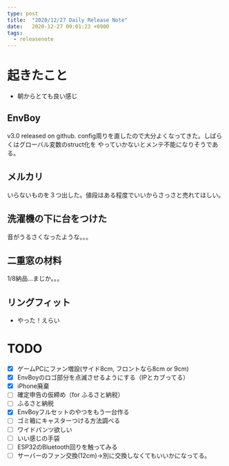 ```yaml
---
type: post
title:  "2020/12/27 Daily Release Note"
date:   2020-12-27 09:01:23 +0900
tags:
  - releasenote
---
```

# 起きたこと

* 朝からとても良い感じ

## EnvBoy

v3.0 released on github.
config周りを直したので大分よくなってきた。しばらくはグローバル変数のstruct化を
やっていかないとメンテ不能になりそうである。

## メルカリ

いらないものを３つ出した。値段はある程度でいいからさっさと売れてほしい。

## 洗濯機の下に台をつけた

音がうるさくなったような。。。

## 二重窓の材料

1/8納品…まじか。。。

## リングフィット

* やった！えらい

# TODO 

- [x] ゲームPCにファン増設(サイド8cm, フロントなら8cm or 9cm)
- [x] EnvBoyのロゴ部分を点滅させるようにする（IPとカブってる）
- [x] iPhone廃棄
- [ ] 確定申告の仮締め（for ふるさと納税）
- [ ] ふるさと納税
- [x] EnvBoyフルセットのやつをもう一台作る
- [ ] ゴミ箱にキャスターつける方法調べる
- [ ] ワイドパンツ欲しい
- [ ] いい感じの手袋
- [ ] ESP32のBluetooth回りを触ってみる
- [ ] サーバーのファン交換(12cm)→別に交換しなくてもいいかになってる。
